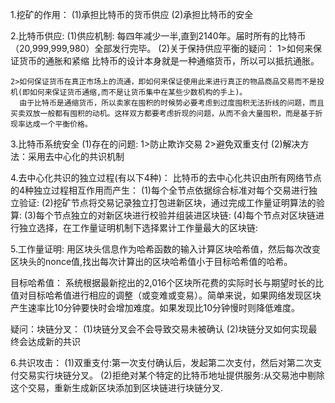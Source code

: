 1.挖矿的作用：
  (1)承担比特币的货币供应
  (2)承担比特币的安全

2.比特币供应:
  (1)供应机制:
    每四年减少一半,直到2140年。届时所有的比特币（20,999,999,980）全部发行完毕。
  (2)关于保持供应平衡的疑问：
    1>如何来保证货币的通胀和紧缩
      比特币的设计本身就是一种通缩货币，所以可以抵抗通胀。

    2>如何保证货币在真正市场上的流通，即如何来保证使用此来进行真正的物品商品交易而不是投机(即如何来保证货币通缩,而不是让货币集中在某些少数机构的手上)。
      由于比特币是通缩货币，所以卖家在囤积的时候势必要考虑到过度囤积无法折线的问题，而且买卖双放一般都有囤积的动机。这样双方都要考虑折现的问题，从而不会大量囤积，而是基于折现率达成一个平衡价格。

3.比特币系统安全
  (1)存在的问题:
    1>防止欺诈交易
    2>避免双重支付
  (2)解决方法：采用去中心化的共识机制

4.去中心化共识的独立过程(有以下4种)：
  比特币的去中心化共识由所有网络节点的4种独立过程相互作用而产生：
  (1)每个全节点依据综合标准对每个交易进行独立验证:
  (2)挖矿节点将交易记录独立打包进新区块，通过完成工作量证明算法的验算:
  (3)每个节点独立的对新区块进行校验并组装进区块链:
  (4)每个节点对区块链进行独立选择，在工作量证明机制下选择累计工作量最大的区块链:


5.工作量证明:
  用区块头信息作为哈希函数的输入计算区块哈希值，然后每次改变区块头的nonce值,找出每次计算出的区块哈希值小于目标哈希值的哈希。

  目标哈希值：
    系统根据最新挖出的2,016个区块所花费的实际时长与期望时长的比值对目标哈希值进行相应的调整（或变难或变易）。简单来说，如果网络发现区块产生速率比10分钟要快时会增加难度。如果发现比10分钟慢时则降低难度。

疑问：块链分叉：
  (1)块链分叉会不会导致交易未被确认
  (2)块链分叉如何实现最终会达成新的共识 

6.共识攻击：
  (1)双重支付:第一次支付确认后，发起第二次支付，然后对第二次支付交易实行块链分叉。
  (2)拒绝对某个特定的比特币地址提供服务:从交易池中剔除这个交易，重新生成新区块添加到区块链进行块链分叉.





